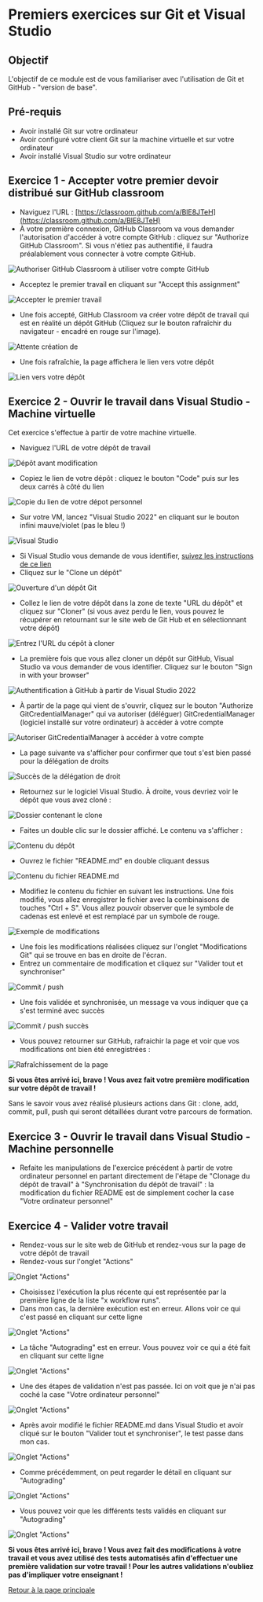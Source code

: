 # Premiers exercices sur Git et Visual Studio

## Objectif

L'objectif de ce module est de vous familiariser avec l'utilisation de Git et GitHub - "version de base".

## Pré-requis

- Avoir installé Git sur votre ordinateur
- Avoir configuré votre client Git sur la machine virtuelle et sur votre ordinateur
- Avoir installé Visual Studio sur votre ordinateur

## Exercice 1 - Accepter votre premier devoir distribué sur GitHub classroom

- Naviguez l'URL : [https://classroom.github.com/a/BlE8JTeH](https://classroom.github.com/a/BlE8JTeH)
- À votre première connexion, GitHub Classroom va vous demander l'autorisation d'accéder à votre compte GitHub : cliquez sur "Authorize GitHub Classroom". Si vous n'étiez pas authentifié, il faudra préalablement vous connecter à votre compte GitHub.

![Authoriser GitHub Classroom à utiliser votre compte GitHub](img/autoriser_auth_github_githubclassroom.png)

- Acceptez le premier travail en cliquant sur "Accept this assignment"

![Accepter le premier travail](img/accepter_premier_travail.png)

- Une fois accepté, GitHub Classroom va créer votre dépôt de travail qui est en réalité un dépôt GitHub (Cliquez sur le bouton rafraîchir du navigateur - encadré en rouge sur l'image).

![Attente création de ](img/attente_creation_depot.png)

- Une fois rafraîchie, la page affichera le lien vers votre dépôt

![Lien vers votre dépôt](img/attente_depot_cree.png)

## Exercice 2 - Ouvrir le travail dans Visual Studio - Machine virtuelle

Cet exercice s'effectue à partir de votre machine virtuelle.

- Naviguez l'URL de votre dépôt de travail

![Dépôt avant modification](img/github_depot_etudiant_avant_modification.png)

- Copiez le lien de votre dépôt : cliquez le bouton "Code" puis sur les deux carrés à côté du lien

![Copie du lien de votre dépot personnel](./img/adresse_depot.png)

- Sur votre VM, lancez "Visual Studio 2022" en cliquant sur le bouton infini mauve/violet (pas le bleu !)

![Visual Studio](./img/icon_VS2022.png)

- Si Visual Studio vous demande de vous identifier, [suivez les instructions de ce lien](CONNEXTION_VS.md)
- Cliquez sur le "Clone un dépôt"

![Ouverture d'un dépôt Git](img/vs_clone_depot_01.png)

- Collez le lien de votre dépôt dans la zone de texte "URL du dépôt" et cliquez sur "Cloner" (si vous avez perdu le lien, vous pouvez le récupérer en retournant sur le site web de Git Hub et en sélectionnant votre dépôt)

![Entrez l'URL du cépôt à cloner](img/vs_clone_travail1.png)

- La première fois que vous allez cloner un dépôt sur GitHub, Visual Studio va vous demander de vous identifier. Cliquez sur le bouton "Sign in with your browser"

![Authentification à GitHub à partir de Visual Studio 2022](img/vs_clone_travail1_authentification.png)

- À partir de la page qui vient de s'ouvrir, cliquez sur le bouton "Authorize GitCredentialManager" qui va autoriser (déléguer) GitCredentialManager (logiciel installé sur votre ordinateur) à accéder à votre compte

![Autoriser GitCredentialManager à accéder à votre compte](img/vs_clone_travail1_authentification_autorisation.png)

- La page suivante va s'afficher pour confirmer que tout s'est bien passé pour la délégation de droits

![Succès de la délégation de droit](img/vs_clone_travail1_authentification_autorisation_succes.png)

- Retournez sur le logiciel Visual Studio. À droite, vous devriez voir le dépôt que vous avez cloné :

![Dossier contenant le clone](img/vs_clone_travail1_ouverture_dossier_racine.png)

- Faites un double clic sur le dossier affiché. Le contenu va s'afficher :

![Contenu du dépôt](img/vs_premier_exercice_avant_modifications_explorateur_solution.png)

- Ouvrez le fichier "README.md" en double cliquant dessus

![Contenu du fichier README.md](img/vs_premier_exercice_avant_modifications.png)

- Modifiez le contenu du fichier en suivant les instructions. Une fois modifié, vous allez enregistrer le fichier avec la combinaisons de touches "Ctrl + S". Vous allez pouvoir observer que le symbole de cadenas est enlevé et est remplacé par un symbole de rouge.

![Exemple de modifications](img/vs_premier_exercice_apres_modifications_plus_explorateur_solution.png)

- Une fois les modifications réalisées cliquez sur l'onglet "Modifications Git" qui se trouve en bas en droite de l'écran.
- Entrez un commentaire de modification et cliquez sur "Valider tout et synchroniser"

![Commit / push](img/vs_premier_exercice_commit_pull_push.png)

- Une fois validée et synchronisée, un message va vous indiquer que ça s'est terminé avec succès

![Commit / push succès](img/vs_premier_exercice_commit_pull_push_apres.png)

- Vous pouvez retourner sur GitHub, rafraichir la page et voir que vos modifications ont bien été enregistrées :

![Rafraîchissement de la page](img/github_depot_etudiant_apres_modification.png)

**Si vous êtes arrivé ici, bravo ! Vous avez fait votre première modification sur votre dépôt de travail !**

Sans le savoir vous avez réalisé plusieurs actions dans Git : clone, add, commit, pull, push qui seront détaillées durant votre parcours de formation.

## Exercice 3 - Ouvrir le travail dans Visual Studio - Machine personnelle

- Refaite les manipulations de l'exercice précédent à partir de votre ordinateur personnel en partant directement de l'étape de "Clonage du dépôt de travail" à "Synchronisation du dépôt de travail" : la modification du fichier README est de simplement cocher la case "Votre ordinateur personnel"

## Exercice 4 - Valider votre travail

- Rendez-vous sur le site web de GitHub et rendez-vous sur la page de votre dépôt de travail
- Rendez-vous sur l'onglet "Actions"

![Onglet "Actions"](img/github_validation_reussite_01.png)

- Choisissez l'exécution la plus récente qui est représentée par la première ligne de la liste "x workflow runs". 
- Dans mon cas, la dernière exécution est en erreur. Allons voir ce qui c'est passé en cliquant sur cette ligne

![Onglet "Actions"](img/github_validation_reussite_02.png)

- La tâche "Autograding" est en erreur. Vous pouvez voir ce qui a été fait en cliquant sur cette ligne

![Onglet "Actions"](img/github_validation_reussite_03.png)

- Une des étapes de validation n'est pas passée. Ici on voit que je n'ai pas coché la case "Votre ordinateur personnel"

![Onglet "Actions"](img/github_validation_reussite_04.png)

- Après avoir modifié le fichier README.md dans Visual Studio et avoir cliqué sur le bouton "Valider tout et synchroniser", le test passe dans mon cas.

![Onglet "Actions"](img/github_validation_reussite_05.png)

- Comme précédemment, on peut regarder le détail en cliquant sur "Autograding"

![Onglet "Actions"](img/github_validation_reussite_06.png)

- Vous pouvez voir que les différents tests validés en cliquant sur "Autograding"

![Onglet "Actions"](img/github_validation_reussite_07.png)

**Si vous êtes arrivé ici, bravo ! Vous avez fait des modifications à votre travail et vous avez utilisé des tests automatisés afin d'effectuer une première validation sur votre travail ! Pour les autres validations n'oubliez pas d'impliquer votre enseignant !**

[Retour à la page principale](README.md)
